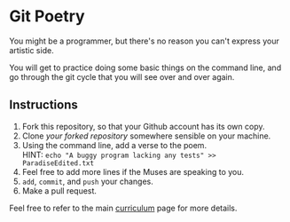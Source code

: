 # Git Poetry
You might be a programmer, but there's no reason you can't express your artistic side.  

You will get to practice doing some basic things on the command line, and go through the git cycle that you will see over and over again.  

## Instructions
1. Fork this repository, so that your Github account has its own copy.
2. Clone <i>your forked repository</i> somewhere sensible on your machine.  
3. Using the command line, add a verse to the poem.<br/>
HINT:  `echo "A buggy program lacking any tests" >> ParadiseEdited.txt`
4. Feel free to add more lines if the Muses are speaking to you.
5. `add`, `commit`, and `push` your changes.
6. Make a pull request.

Feel free to refer to the main [curriculum](https://github.com/Golf-Evenings-and-Weekends/curriculum?tab=readme-ov-file#submitting-work-for-review) page for more details.
